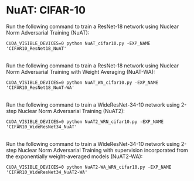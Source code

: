 # NuAT: CIFAR-10

Run the following command to train a ResNet-18 network using Nuclear Norm Adversarial Training (NuAT):

`CUDA_VISIBLE_DEVICES=0 python NuAT_cifar10.py -EXP_NAME 'CIFAR10_ResNet18_NuAT' `

\
Run the following command to train a ResNet-18 network using Nuclear Norm Adversarial Training with Weight Averaging (NuAT-WA):

`CUDA_VISIBLE_DEVICES=0 python NuAT_WA_cifar10.py -EXP_NAME 'CIFAR10_ResNet18_NuAT-WA' `

\
Run the following command to train a WideResNet-34-10 network using 2-step Nuclear Norm Adversarial Training (NuAT2):

`CUDA_VISIBLE_DEVICES=0 python NuAT2_WRN_cifar10.py -EXP_NAME 'CIFAR10_WideResNet34_NuAT' `

\
Run the following command to train a WideResNet-34-10 network using 2-step Nuclear Norm Adversarial Training with supervision incorporated from the exponentially weight-averaged models  (NuAT2-WA):

`CUDA_VISIBLE_DEVICES=0 python NuAT2-WA_WRN_cifar10.py -EXP_NAME 'CIFAR10_WideResNet34_NuAT2-WA' `
